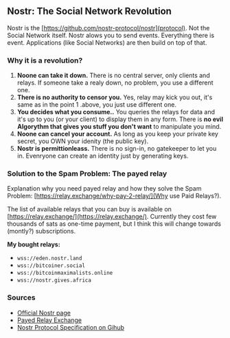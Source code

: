 ## Nostr: The Social Network Revolution
Nostr is the [https://github.com/nostr-protocol/nostr](protocol). Not the Social Network itself. Nostr alows you to send events. Everything there is event. Applications (like Social Networks) are then build on top of that.

### Why it is a revolution?

1. **Noone can take it down.** There is no central server, only clients and relays. If someone take a realy down, no problem, you use a different one.
2. **There is no authority to censor you.** Yes, relay may kick you out, it's same as in the point 1 .above, you just use different one.
3. **You decides what you consume..** You queries the relays for data and it's up to you (or your client) to display them in any form. There is **no evil Algorythm that gives you stuff you don't want** to manipulate you mind.
5. **Noone can cancel your account.** As long as you keep your private key secret, you OWN your idenity (the public key).
6. **Nostr is permittionleass.** There is no sign-in, no gatekeeper to let you in. Evenryone can create an identity just by generating keys.

### Solution to the Spam Problem: The payed relay

Explanation why you need payed relay and how they solve the Spam Problem: [https://relay.exchange/why-pay-2-relay/](Why use Paid Relays?).

The list of available relays that you can buy is available on [https://relay.exchange/](https://relay.exchange/). Currently they cost few thousands of sats as one-time payment, but I think this will change towards (montly?) subscriptions.

**My bought relays:**
- `wss://eden.nostr.land`
- `wss://bitcoiner.social`
- `wss://bitcoinmaximalists.online`
- `wss://nostr.gives.africa`

### Sources
- [Official Nostr page](https://nostr.com/)
- [Payed Relay Exchange](https://relay.exchange/)
- [Nostr Protocol Specification on Gihub](https://github.com/nostr-protocol/nostr)
